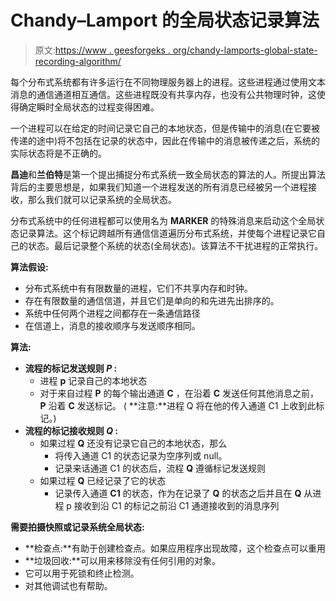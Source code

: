 # Chandy–Lamport 的全局状态记录算法

> 原文:[https://www . geesforgeks . org/chandy-lamports-global-state-recording-algorithm/](https://www.geeksforgeeks.org/chandy-lamports-global-state-recording-algorithm/)

每个分布式系统都有许多运行在不同物理服务器上的进程。这些进程通过使用文本消息的通信通道相互通信。这些进程既没有共享内存，也没有公共物理时钟，这使得确定瞬时全局状态的过程变得困难。

一个进程可以在给定的时间记录它自己的本地状态，但是传输中的消息(在它要被传递的途中)将不包括在记录的状态中，因此在传输中的消息被传递之后，系统的实际状态将是不正确的。

**昌迪**和**兰伯特**是第一个提出捕捉分布式系统一致全局状态的算法的人。所提出算法背后的主要思想是，如果我们知道一个进程发送的所有消息已经被另一个进程接收，那么我们就可以记录系统的全局状态。

分布式系统中的任何进程都可以使用名为 **MARKER** 的特殊消息来启动这个全局状态记录算法。这个标记跨越所有通信信道遍历分布式系统，并使每个进程记录它自己的状态。最后记录整个系统的状态(全局状态)。该算法不干扰进程的正常执行。

**算法假设:**

*   分布式系统中有有限数量的进程，它们不共享内存和时钟。
*   存在有限数量的通信信道，并且它们是单向的和先进先出排序的。
*   系统中任何两个进程之间都存在一条通信路径
*   在信道上，消息的接收顺序与发送顺序相同。

**算法:**

*   **流程的标记发送规则 *P* :**
    *   进程 **p** 记录自己的本地状态
    *   对于来自过程 **P** 的每个输出通道 **C** ，在沿着 **C** 发送任何其他消息之前， **P** 沿着 **C** 发送标记。
        ( **注意:**进程 Q 将在他的传入通道 C1 上收到此标记。)
*   **流程的标记接收规则 *Q* :**
    *   如果过程 **Q** 还没有记录它自己的本地状态，那么
        *   将传入通道 C1 的状态记录为空序列或 null。
        *   记录来话通道 C1 的状态后，流程 **Q** 遵循标记发送规则
    *   如果过程 **Q** 已经记录了它的状态
        *   记录传入通道 **C1** 的状态，作为在记录了 **Q** 的状态之后并且在 **Q** 从进程 p 接收到沿 C1 的标记之前沿 C1 通道接收到的消息序列

**需要拍摄快照或记录系统全局状态:**

*   **检查点:**有助于创建检查点。如果应用程序出现故障，这个检查点可以重用
*   **垃圾回收:**可以用来移除没有任何引用的对象。
*   它可以用于死锁和终止检测。
*   对其他调试也有帮助。